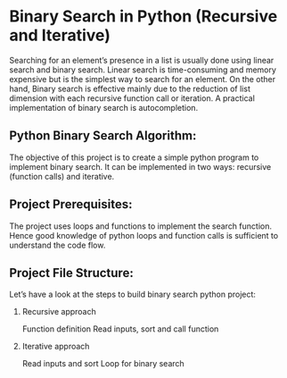 # Binary Search in Python (Recursive and Iterative)

Searching for an element’s presence in a list is usually done using linear search and binary search. Linear search is time-consuming and memory expensive but is the simplest way to search for an element. On the other hand, Binary search is effective mainly due to the reduction of list dimension with each recursive function call or iteration. A practical implementation of binary search is autocompletion.
## Python Binary Search Algorithm:

The objective of this project is to create a simple python program to implement binary search. It can be implemented in two ways: recursive (function calls) and iterative.
## Project Prerequisites:

The project uses loops and functions to implement the search function. Hence good knowledge of python loops and function calls is sufficient to understand the code flow.

## Project File Structure:

Let’s have a look at the steps to build binary search python project:

1. Recursive approach

    Function definition
    Read inputs, sort and call function

2. Iterative approach

    Read inputs and sort
    Loop for binary search